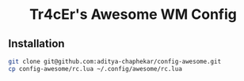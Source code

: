<h1 align="center">
   Tr4cEr's Awesome WM Config
</h1>

## Installation

```sh
git clone git@github.com:aditya-chaphekar/config-awesome.git
cp config-awesome/rc.lua ~/.config/awesome/rc.lua
```
